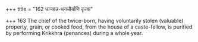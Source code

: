 +++
title = "162 धान्यान्न-धनचौर्याणि कृत्वा"

+++
163	The chief of the twice-born, having voluntarily stolen (valuable) property, grain, or cooked food, from the house of a caste-fellow, is purified by performing Krikkhra (penances) during a whole year.